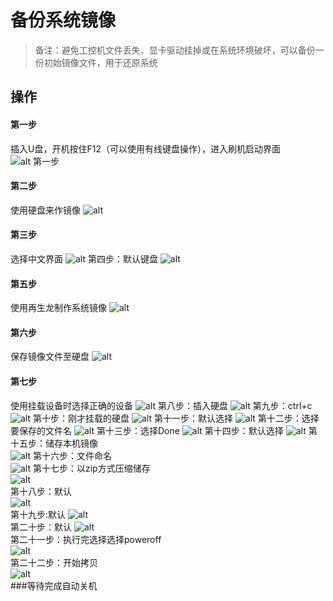 # 备份系统镜像
 
> 备注：避免工控机文件丢失、显卡驱动挂掉或在系统环境破坏，可以备份一份初始镜像文件，用于还原系统

## 操作
#### 第一步
插入U盘，开机按住F12（可以使用有线键盘操作），进入刷机启动界面
![alt 第一步](images/lQLPJwDCetAopwbNBD3NCGmwBeApK3fykssEPgo_EcB8AQ_2153_1085.png)
#### 第二步
使用硬盘来作镜像
![alt](images/lQLPJwospArGKAbNBG7NCEqwTvJWVkqz2FsEPgo_GgCFAQ_2122_1134.png)
#### 第三步
选择中文界面
![alt](images/lQLPJwdL8ziBiAbNBG_NCAewb7ZWChcktagEPgo_GcCyAQ_2055_1135.png)
第四步：默认键盘
![alt](images/5.png)
#### 第五步
使用再生龙制作系统镜像
![alt](images/8.png)
#### 第六步
保存镜像文件至硬盘
![alt](images/6.png)
#### 第七步
使用挂载设备时选择正确的设备
![alt](images/10.png)
第八步：插入硬盘
![alt](images/0.png)
第九步：ctrl+c
![alt](images/l9.png)
第十步：刚才挂载的硬盘
![alt](images/E.png)
第十一步：默认选择
![alt](images/E09png.png)
第十二步：选择要保存的文件名
![alt](images/63.png)
第十三步：选择Done
![alt](images/D2.png)
第十四步：默认选择
![alt](images/76AE.png)
第十五步：储存本机镜像  
![alt](images/94D879.png)
第十六步：文件命名   
![alt](images/DC2EF.png)
第十七步：以zip方式压缩储存   
![alt](images/720q90g.jpg)  
第十八步：默认    
![alt](images/hh.jpg)  
第十九步:默认 
![alt](images/f.jpg)  
第二十步：默认 
![alt](images/g.jpg)  
第二十一步：执行完选择选择poweroff   
![alt](images/k.jpg)   
第二十二步：开始拷贝    
![alt](images/l.jpg)   
###等待完成自动关机
